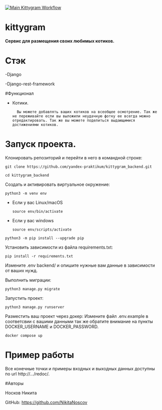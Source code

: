 [![Main Kittygram Workflow](https://github.com/Nikitanoscov/kittygram_final/actions/workflows/main.yml/badge.svg?event=push)](https://github.com/Nikitanoscov/kittygram_final/actions/workflows/main.yml)

# kittygram

**Сервис для размещения своих любимых котиков.**

# Стэк

-Django

-Django-rest-framework

#Функционал

- Котики.

        Вы можете добавлять ваших котиков на всеобщее осмотрение. Так же не переживайте если вы выложили неудачную фотку ее всегда можно отредактировать. Так же вы можете поделиться выдающимися достижениями котиков.
  

# Запуск проекта.

Клонировать репозиторий и перейти в него в командной строке:

```
git clone https://github.com/yandex-praktikum/kittygram_backend.git
```

```
cd kittygram_backend
```

Cоздать и активировать виртуальное окружение:

```
python3 -m venv env
```

* Если у вас Linux/macOS

    ```
    source env/bin/activate
    ```

* Если у вас windows

    ```
    source env/scripts/activate
    ```

```
python3 -m pip install --upgrade pip
```

Установить зависимости из файла requirements.txt:

```
pip install -r requirements.txt
```

Измените .env backend/ и опишите нужные вам данные в зависимости от ваших нужд.

Выполнить миграции:

```
python3 manage.py migrate
```

Запустить проект:

```
python3 manage.py runserver
```

Разместить ваш проект через докер: Измените файл .env.example в соответсвии с вашими данными так же обратите внимание на пункты DOCKER_USERNAME и DOCKER_PASSWORD.
```
docker compose up
```

# Пример работы

Все конечные точки и примеры входных и выходных данных доступны по url http://.../redoc/.


#Авторы

Носков Никита 

GitHub: 
https://github.com/NikitaNoscov
